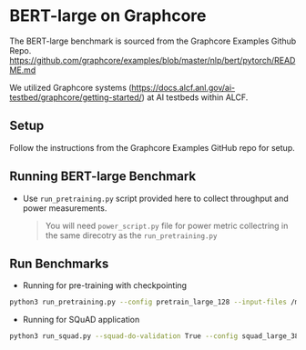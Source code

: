 # BERT-large on Graphcore

The BERT-large benchmark is sourced from the Graphcore Examples Github Repo. https://github.com/graphcore/examples/blob/master/nlp/bert/pytorch/README.md

We utilized Graphcore systems (https://docs.alcf.anl.gov/ai-testbed/graphcore/getting-started/) at AI testbeds within ALCF.

## Setup

Follow the instructions from the Graphcore Examples GitHub repo for setup.

## Running BERT-large Benchmark

* Use `run_pretraining.py` script provided here to collect throughput and power measurements. 
    > You will need `power_script.py` file for power metric collectring in the same direcotry as the `run_pretraining.py`

## Run Benchmarks 

* Running for pre-training with checkpointing

```bash
python3 run_pretraining.py --config pretrain_large_128 --input-files /mnt/localdata/torch_bert/packed_128/*.tfrecord --disable-progress-bar --packed-data --checkpoint-output-dir /projects/EE-ECP/fferdaus/bert_checkpoint/checkpoint_128/
```

* Running for SQuAD application 

```bash
python3 run_squad.py --squad-do-validation True --config squad_large_384 --checkpoint-input-dir /projects/EE-ECP/fferdaus/bert_checkpoint/checkpoint_512/step_2136
```
